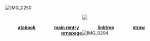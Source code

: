 ![IMG_0250](https://github.com/user-attachments/assets/cb8e95e4-40e3-4aef-8a74-2a92513c0adf)
<div align="center"> 

<p align="center"> <img src="https://komarev.com/ghpvc/?username=ArchiSpores&label=Bypassers%20&color=gray&style=plastic"  </p>

ㅤ  ㅤ [**atabook**](https://psycho100.atabook.org/) ㅤㅤㅤㅤ  [**main rentry**](https://rentry.co/MALIPO-KINICH) ㅤㅤㅤㅤ  [**linktree**](https://linktr.ee/ivancure) ㅤㅤㅤㅤ  [**straw**]() ㅤㅤㅤㅤ  [**prnspage**](https://en.pronouns.page/@vidyadhara)![IMG_0204](https://github.com/user-attachments/assets/50fbae6d-a9d0-4657-92e1-1f739b61c949)
